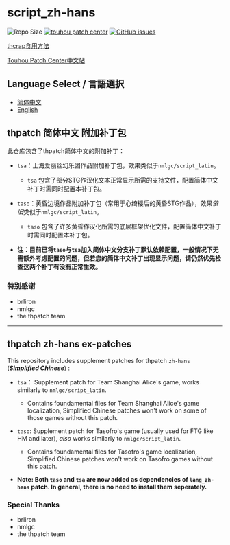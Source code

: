 # script_zh-hans

![Repo Size](https://img.shields.io/github/repo-size/thpatch-zh/script_zh-hans.svg?label=RepoSize&style=flat-square)
[![touhou patch center](https://img.shields.io/badge/Require-thcrap-yellow.svg?style=flat-square)](http://thpatch.net)
[![GitHub issues](https://img.shields.io/github/issues/yanstory/tpZHCNex.svg?label=Issues&style=flat-square)](https://github.com/thpatch-zh/script_zh-hans/issues)

[thcrap食用方法](https://thpatch.rcopky.top/attention/readme.html)

[Touhou Patch Center中文站](https://thpatch.rcopky.top/)

## Language Select / 言語選択

- [简体中文](#thpatch-简体中文-附加补丁包)
- [English](#thpatch-zh-hans-ex-patches)

## thpatch 简体中文 附加补丁包

此仓库包含了thpatch简体中文的附加补丁：

- ```tsa```：上海爱丽丝幻乐团作品附加补丁包，效果类似于```nmlgc/script_latin```。

  - ```tsa``` 包含了部分STG作汉化文本正常显示所需的支持文件，配置简体中文补丁时需同时配置本补丁包。

- ```taso```：黄昏边境作品附加补丁包（常用于心绮楼后的黄昏STG作品），效果*依旧*类似于```nmlgc/script_latin```。

  - ```taso``` 包含了许多黄昏作汉化所需的底层框架优化文件，配置简体中文补丁时需同时配置本补丁包。

- **注：目前已将```taso```与```tsa```加入简体中文分支补丁默认依赖配置，一般情况下无需额外考虑配置的问题，但若您的简体中文补丁出现显示问题，请仍然优先检查这两个补丁有没有正常生效。**


### 特别感谢

- brliron
- nmlgc
- the thpatch team

---
## thpatch zh-hans ex-patches

This repository includes supplement patches for thpatch ``zh-hans`` (***Simplified Chinese***) :

- ```tsa```： Supplement patch for Team Shanghai Alice's game, works similarly to ```nmlgc/script_latin```.

  - Contains foundamental files for Team Shanghai Alice's game localization, Simplified Chinese patches won't work on some of those games without this patch.

- ```taso```: Supplement patch for Tasofro's game (usually used for FTG like HM and later), *also* works similarly to ```nmlgc/script_latin```.

  - Contains foundamental files for Tasofro's game localization, Simplified Chinese patches won't work on Tasofro games without this patch.

- **Note: Both ```taso``` and ```tsa``` are now added as dependencies of ```lang_zh-hans``` patch. In general, there is no need to install them seperately.**


### Special Thanks

- brliron
- nmlgc
- the thpatch team
